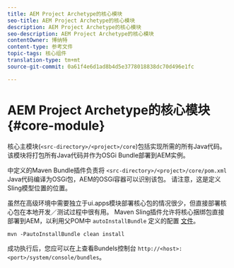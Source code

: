```yaml
---
title: AEM Project Archetype的核心模块
seo-title: AEM Project Archetype的核心模块
description: AEM Project Archetype的核心模块
seo-description: AEM Project Archetype的核心模块
contentOwner: 博纳特
content-type: 参考文件
topic-tags: 核心组件
translation-type: tm+mt
source-git-commit: 0a61f4e6d1ad8b4d5e3778018838dc70d496e1fc

---
```



# AEM Project Archetype的核心模块 {#core-module}

核心主模块(`<src-directory>/<project>/core`)包括实现所需的所有Java代码。 该模块将打包所有Java代码并作为OSGi Bundle部署到AEM实例。

中定义的Maven Bundle插件负责将 `<src-directory>/<project>/core/pom.xml` Java代码编译为OSGi包，AEM的OSGi容器可以识别该包。 请注意，这是定义Sling模型位置的位置。

虽然在高级环境中需要独立于ui.apps模块部署核心包的情况很少，但直接部署核心包在本地开发／测试过程中很有用。 Maven Sling插件允许将核心捆绑包直接部署到AEM，以利用父POM中 `autoInstallBundle` 定义的配置 [文件](archetype.md#parent-pom)。

```
mvn -PautoInstallBundle clean install
```

成功执行后，您应可以在上查看Bundels控制台 `http://<host>:<port>/system/console/bundles`。
